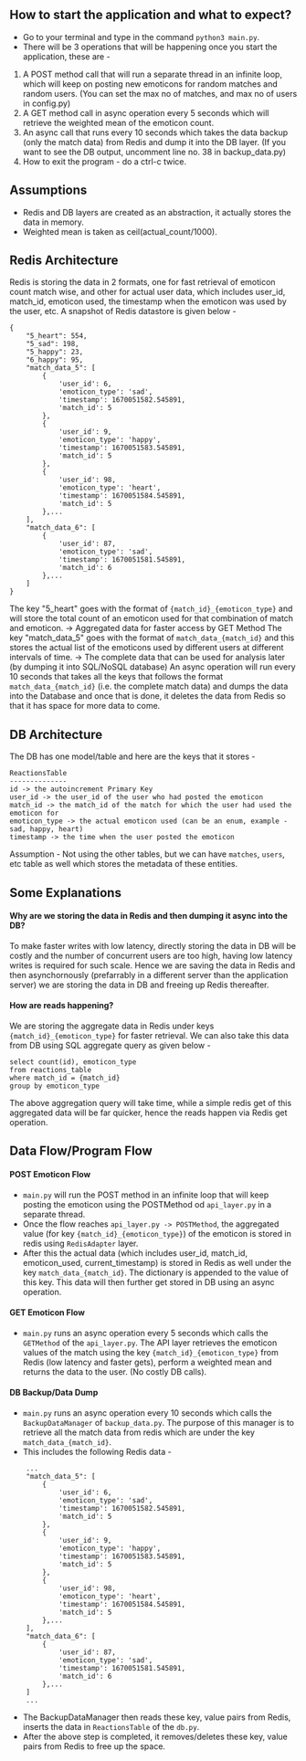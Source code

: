 ## How to start the application and what to expect?
- Go to your terminal and type in the command `python3 main.py`.
- There will be 3 operations that will be happening once you start the application, these are -
1. A POST method call that will run a separate thread in an infinite loop, which will keep on posting new emoticons for random matches and random users.
(You can set the max no of matches, and max no of users in config.py)
2. A GET method call in async operation every 5 seconds which will retrieve the weighted mean of the emoticon count.
3. An async call that runs every 10 seconds which takes the data backup (only the match data) from Redis and dump it into the DB layer.
(If you want to see the DB output, uncomment line no. 38 in backup_data.py)
4. How to exit the program - do a ctrl-c twice.

## Assumptions
- Redis and DB layers are created as an abstraction, it actually stores the data in memory.
- Weighted mean is taken as ceil(actual_count/1000).

## Redis Architecture
Redis is storing the data in 2 formats, one for fast retrieval of emoticon count match wise, and other for actual user data, which includes user_id, match_id, emoticon used, the timestamp when the emoticon was used by the user, etc.
A snapshot of Redis datastore is given below -

```
{
    "5_heart": 554,
    "5_sad": 198,
    "5_happy": 23,
    "6_happy": 95,
    "match_data_5": [
        {
            'user_id': 6,
            'emoticon_type': 'sad',
            'timestamp': 1670051582.545891,
            'match_id': 5
        },
        {
            'user_id': 9,
            'emoticon_type': 'happy',
            'timestamp': 1670051583.545891,
            'match_id': 5
        },
        {
            'user_id': 98,
            'emoticon_type': 'heart',
            'timestamp': 1670051584.545891,
            'match_id': 5
        },...
    ],
    "match_data_6": [
        {
            'user_id': 87,
            'emoticon_type': 'sad',
            'timestamp': 1670051581.545891,
            'match_id': 6
        },...
    ]
}
```

The key "5_heart" goes with the format of `{match_id}_{emoticon_type}` and will store the total count of an emoticon used for that combination of match and emoticon. -> Aggregated data for faster access by GET Method
The key "match_data_5" goes with the format of `match_data_{match_id}` and this stores the actual list of the emoticons used by different users at different intervals of time. -> The complete data that can be used for analysis later (by dumping it into SQL/NoSQL database)
An async operation will run every 10 seconds that takes all the keys that follows the format `match_data_{match_id}` (i.e. the complete match data) and dumps the data into the Database and once that is done, it deletes the data from Redis so that it has space for more data to come.

## DB Architecture
The DB has one model/table and here are the keys that it stores -
```
ReactionsTable
--------------
id -> the autoincrement Primary Key
user_id -> the user_id of the user who had posted the emoticon
match_id -> the match_id of the match for which the user had used the emoticon for
emoticon_type -> the actual emoticon used (can be an enum, example - sad, happy, heart)
timestamp -> the time when the user posted the emoticon
```
Assumption - Not using the other tables, but we can have `matches`, `users`, etc table as well which stores the metadata of these entities.

## Some Explanations
#### Why are we storing the data in Redis and then dumping it async into the DB?
To make faster writes with low latency, directly storing the data in DB will be costly and the number of concurrent users are too high, having low latency writes is required for such scale. Hence we are saving the data in Redis and then asynchornously (prefarrably in a different server than the application server) we are storing the data in DB and freeing up Redis thereafter.

#### How are reads happening?
We are storing the aggregate data in Redis under keys `{match_id}_{emoticon_type}` for faster retrieval. We can also take this data from DB using SQL aggregate query as given below -
```
select count(id), emoticon_type
from reactions_table
where match_id = {match_id}
group by emoticon_type
```
The above aggregation query will take time, while a simple redis get of this aggregated data will be far quicker, hence the reads happen via Redis get operation.

## Data Flow/Program Flow
#### POST Emoticon Flow
- `main.py` will run the POST method in an infinite loop that will keep posting the emoticon using the POSTMethod od `api_layer.py` in a separate thread.
- Once the flow reaches `api_layer.py -> POSTMethod`, the aggregated value (for key `{match_id}_{emoticon_type}`) of the emoticon is stored in redis using `RedisAdapter` layer.
- After this the actual data (which includes user_id, match_id, emoticon_used, current_timestamp) is stored in Redis as well under the key `match_data_{match_id}`. The dictionary is appended to the value of this key. This data will then further get stored in DB using an async operation.

#### GET Emoticon Flow
- `main.py` runs an async operation every 5 seconds which calls the `GETMethod` of the `api_layer.py`. The API layer retrieves the emoticon values of the match using the key `{match_id}_{emoticon_type}` from Redis (low latency and faster gets), perform a weighted mean and returns the data to the user. (No costly DB calls).

#### DB Backup/Data Dump
- `main.py` runs an async operation every 10 seconds which calls the `BackupDataManager` of `backup_data.py`. The purpose of this manager is to retrieve all the match data from redis which are under the key `match_data_{match_id}`.
- This includes the following Redis data -
```
    ...
    "match_data_5": [
        {
            'user_id': 6,
            'emoticon_type': 'sad',
            'timestamp': 1670051582.545891,
            'match_id': 5
        },
        {
            'user_id': 9,
            'emoticon_type': 'happy',
            'timestamp': 1670051583.545891,
            'match_id': 5
        },
        {
            'user_id': 98,
            'emoticon_type': 'heart',
            'timestamp': 1670051584.545891,
            'match_id': 5
        },...
    ],
    "match_data_6": [
        {
            'user_id': 87,
            'emoticon_type': 'sad',
            'timestamp': 1670051581.545891,
            'match_id': 6
        },...
    ]
    ...
```
- The BackupDataManager then reads these key, value pairs from Redis, inserts the data in `ReactionsTable` of the `db.py`.
- After the above step is completed, it removes/deletes these key, value pairs from Redis to free up the space.
